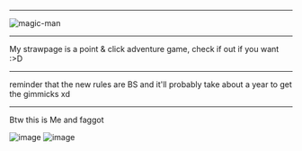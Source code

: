 
- ------------------------------------------------------------------------------------------------------

![magic-man](https://github.com/user-attachments/assets/8de54db0-02dc-4f1d-ad2a-176626106b24)

- ------------------------------------------------------------------------------------------------------
My strawpage is a point & click adventure game, check if out if you want :>D
- ------------------------------------------------------------------------------------------------------
reminder that the new rules are BS and it'll probably take about a year to get the gimmicks xd 
- ------------------------------------------------------------------------------------------------------
Btw this is Me and faggot

![image](https://github.com/user-attachments/assets/d3a147c0-a723-458b-875a-43a575290384) ![image](https://github.com/user-attachments/assets/792ba9c7-79cd-46db-9f8a-bba82439e78f)











